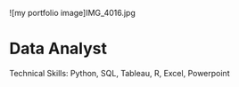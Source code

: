 ![my portfolio image]IMG_4016.jpg

# Data Analyst

Technical Skills: Python, SQL, Tableau, R, Excel, Powerpoint
